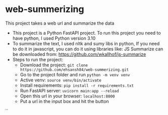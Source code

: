 # web-summerizing
This project takes a web url and summarize the data

- This project is a Python FastAPI project. To run this project you need to have python, 
I used Python version 3.10
- To summarize the text, I used nltk and sumy libs in python, If you need to do it in javascript, you can do it using
libraries like: JS Summarize can be downloaded from: https://github.com/wkallhof/js-summarize
- Steps to run the project:
  - Download the project: `git clone https://github.com/ehsansh84/web-summerizing.git`
  - Go to the project folder and run `python -m venv venv`
  - Active venv: `source venv/bin/activate`
  - Install requirements: `pip install -r requirements.txt`
  - Run FastAPI server: `uvicorn main:app --reload`
  - Open this url in your browser: `localhost:8000`
  - Put a url in the input box and hit the button

``